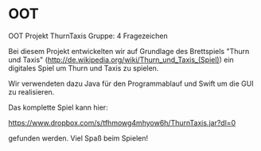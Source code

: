 OOT
===

OOT Projekt ThurnTaxis Gruppe: 4 Fragezeichen

Bei diesem Projekt entwickelten wir auf Grundlage des Brettspiels "Thurn und Taxis" (http://de.wikipedia.org/wiki/Thurn_und_Taxis_(Spiel)) ein digitales Spiel um Thurn und Taxis zu spielen.

Wir verwendeten dazu Java für den Programmablauf und Swift um die GUI zu realisieren.

Das komplette Spiel kann hier:

https://www.dropbox.com/s/tfhmowg4mhyow6h/ThurnTaxis.jar?dl=0

gefunden werden. Viel Spaß beim Spielen!


